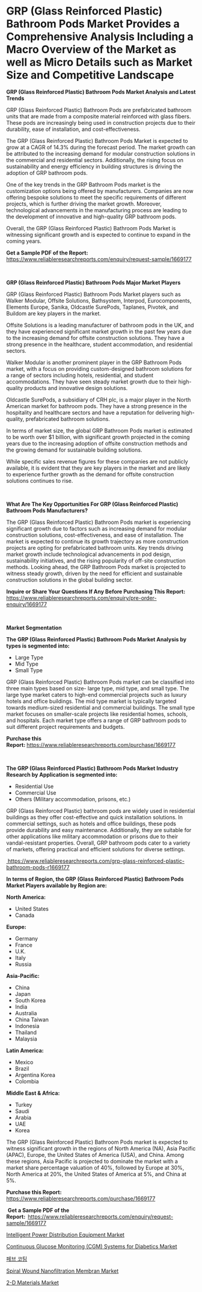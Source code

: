 <p><h1>GRP (Glass Reinforced Plastic) Bathroom Pods Market Provides a Comprehensive Analysis Including a Macro Overview of the Market as well as Micro Details such as Market Size and Competitive Landscape</h1></p><p><strong>GRP (Glass Reinforced Plastic) Bathroom Pods Market Analysis and Latest Trends</strong></p>
<p><p>GRP (Glass Reinforced Plastic) Bathroom Pods are prefabricated bathroom units that are made from a composite material reinforced with glass fibers. These pods are increasingly being used in construction projects due to their durability, ease of installation, and cost-effectiveness.</p><p>The GRP (Glass Reinforced Plastic) Bathroom Pods Market is expected to grow at a CAGR of 14.3% during the forecast period. The market growth can be attributed to the increasing demand for modular construction solutions in the commercial and residential sectors. Additionally, the rising focus on sustainability and energy efficiency in building structures is driving the adoption of GRP bathroom pods.</p><p>One of the key trends in the GRP Bathroom Pods market is the customization options being offered by manufacturers. Companies are now offering bespoke solutions to meet the specific requirements of different projects, which is further driving the market growth. Moreover, technological advancements in the manufacturing process are leading to the development of innovative and high-quality GRP bathroom pods.</p><p>Overall, the GRP (Glass Reinforced Plastic) Bathroom Pods Market is witnessing significant growth and is expected to continue to expand in the coming years.</p></p>
<p><strong>Get a Sample PDF of the Report:&nbsp;</strong> <a href="https://www.reliableresearchreports.com/enquiry/request-sample/1669177">https://www.reliableresearchreports.com/enquiry/request-sample/1669177</a></p>
<p>&nbsp;</p>
<p><strong>GRP (Glass Reinforced Plastic) Bathroom Pods Major Market Players</strong></p>
<p><p>GRP (Glass Reinforced Plastic) Bathroom Pods Market players such as Walker Modular, Offsite Solutions, Bathsystem, Interpod, Eurocomponents, Elements Europe, Sanika, Oldcastle SurePods, Taplanes, Pivotek, and Buildom are key players in the market. </p><p>Offsite Solutions is a leading manufacturer of bathroom pods in the UK, and they have experienced significant market growth in the past few years due to the increasing demand for offsite construction solutions. They have a strong presence in the healthcare, student accommodation, and residential sectors.</p><p>Walker Modular is another prominent player in the GRP Bathroom Pods market, with a focus on providing custom-designed bathroom solutions for a range of sectors including hotels, residential, and student accommodations. They have seen steady market growth due to their high-quality products and innovative design solutions.</p><p>Oldcastle SurePods, a subsidiary of CRH plc, is a major player in the North American market for bathroom pods. They have a strong presence in the hospitality and healthcare sectors and have a reputation for delivering high-quality, prefabricated bathroom solutions.</p><p>In terms of market size, the global GRP Bathroom Pods market is estimated to be worth over $1 billion, with significant growth projected in the coming years due to the increasing adoption of offsite construction methods and the growing demand for sustainable building solutions.</p><p>While specific sales revenue figures for these companies are not publicly available, it is evident that they are key players in the market and are likely to experience further growth as the demand for offsite construction solutions continues to rise.</p></p>
<p>&nbsp;</p>
<p><strong>What Are The Key Opportunities For GRP (Glass Reinforced Plastic) Bathroom Pods Manufacturers?</strong></p>
<p><p>The GRP (Glass Reinforced Plastic) Bathroom Pods market is experiencing significant growth due to factors such as increasing demand for modular construction solutions, cost-effectiveness, and ease of installation. The market is expected to continue its growth trajectory as more construction projects are opting for prefabricated bathroom units. Key trends driving market growth include technological advancements in pod design, sustainability initiatives, and the rising popularity of off-site construction methods. Looking ahead, the GRP Bathroom Pods market is projected to witness steady growth, driven by the need for efficient and sustainable construction solutions in the global building sector.</p></p>
<p><strong>Inquire or Share Your Questions If Any Before Purchasing This Report:</strong> <a href="https://www.reliableresearchreports.com/enquiry/pre-order-enquiry/1669177">https://www.reliableresearchreports.com/enquiry/pre-order-enquiry/1669177</a></p>
<p>&nbsp;</p>
<p><strong>Market Segmentation</strong></p>
<p><strong>The GRP (Glass Reinforced Plastic) Bathroom Pods Market Analysis by types is segmented into:</strong></p>
<p><ul><li>Large Type</li><li>Mid Type</li><li>Small Type</li></ul></p>
<p><p>GRP (Glass Reinforced Plastic) Bathroom Pods market can be classified into three main types based on size- large type, mid type, and small type. The large type market caters to high-end commercial projects such as luxury hotels and office buildings. The mid type market is typically targeted towards medium-sized residential and commercial buildings. The small type market focuses on smaller-scale projects like residential homes, schools, and hospitals. Each market type offers a range of GRP bathroom pods to suit different project requirements and budgets.</p></p>
<p><strong>Purchase this Report:&nbsp;</strong><a href="https://www.reliableresearchreports.com/purchase/1669177">https://www.reliableresearchreports.com/purchase/1669177</a></p>
<p>&nbsp;</p>
<p><strong>The GRP (Glass Reinforced Plastic) Bathroom Pods Market Industry Research by Application is segmented into:</strong></p>
<p><ul><li>Residential Use</li><li>Commercial Use</li><li>Others (Military accommodation, prisons, etc.)</li></ul></p>
<p><p>GRP (Glass Reinforced Plastic) bathroom pods are widely used in residential buildings as they offer cost-effective and quick installation solutions. In commercial settings, such as hotels and office buildings, these pods provide durability and easy maintenance. Additionally, they are suitable for other applications like military accommodation or prisons due to their vandal-resistant properties. Overall, GRP bathroom pods cater to a variety of markets, offering practical and efficient solutions for diverse settings.</p></p>
<p><a href="https://www.reliableresearchreports.com/grp-glass-reinforced-plastic-bathroom-pods-r1669177">&nbsp;https://www.reliableresearchreports.com/grp-glass-reinforced-plastic-bathroom-pods-r1669177</a></p>
<p><strong>In terms of Region, the GRP (Glass Reinforced Plastic) Bathroom Pods Market Players available by Region are:</strong></p>
<p>
    <p> <strong> North America: </strong>
        <ul>
            <li>United States</li>
            <li>Canada</li>
        </ul>
        </p> 
    <p> <strong> Europe: </strong>
        <ul>
            <li>Germany</li>
            <li>France</li>
            <li>U.K.</li>
            <li>Italy</li>
            <li>Russia</li>
        </ul>
        </p> 
    <p> <strong> Asia-Pacific: </strong>
        <ul>
            <li>China</li>
            <li>Japan</li>
            <li>South Korea</li>
            <li>India</li>
            <li>Australia</li>
            <li>China Taiwan</li>
            <li>Indonesia</li>
            <li>Thailand</li>
            <li>Malaysia</li>
        </ul>
        </p> 
    <p> <strong> Latin America: </strong>
        <ul>
            <li>Mexico</li>
            <li>Brazil</li>
            <li>Argentina Korea</li>
            <li>Colombia</li>
        </ul>
        </p> 
    <p> <strong> Middle East & Africa: </strong>
        <ul>
            <li>Turkey</li>
            <li>Saudi</li>
            <li>Arabia</li>
            <li>UAE</li>
            <li>Korea</li>
        </ul>
    </p>
    </p>
<p><p>The GRP (Glass Reinforced Plastic) Bathroom Pods market is expected to witness significant growth in the regions of North America (NA), Asia Pacific (APAC), Europe, the United States of America (USA), and China. Among these regions, Asia Pacific is projected to dominate the market with a market share percentage valuation of 40%, followed by Europe at 30%, North America at 20%, the United States of America at 5%, and China at 5%.</p></p>
<p><strong>Purchase this Report: </strong><a href="https://www.reliableresearchreports.com/purchase/1669177">https://www.reliableresearchreports.com/purchase/1669177</a></p>
<p>&nbsp;<strong>Get a Sample PDF of the Report:&nbsp;&nbsp;</strong><a href="https://www.reliableresearchreports.com/enquiry/request-sample/1669177">https://www.reliableresearchreports.com/enquiry/request-sample/1669177</a></p>
<p><strong></strong></p>
<p><p><a href="https://github.com/yemakinde/Market-Research-Report-List-2/blob/main/intelligent-power-distribution-equipment-market.md">Intelligent Power Distribution Equipment Market</a></p><p><a href="https://www.linkedin.com/pulse/continuous-glucose-monitoring-cgm-systems-diabetics-market-pxmgc?trackingId=PRdFyWZfH0aEsizO3WK1eA%3D%3D">Continuous Glucose Monitoring (CGM) Systems for Diabetics Market</a></p><p><a href="https://github.com/iansanftyord09878/Market-Research-Report-List-1/blob/main/841874142061.md">페브 코팅</a></p><p><a href="https://issuu.com/reportprime-2/docs/spiral-wound-nanofiltration-membran-market-size-20">Spiral Wound Nanofiltration Membran Market</a></p><p><a href="https://issuu.com/reportprime-2/docs/2-d-materials-market-size-2030.pptx">2-D Materials Market</a></p></p>
